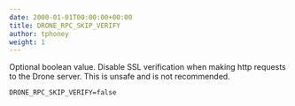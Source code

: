 ```yaml
---
date: 2000-01-01T00:00:00+00:00
title: DRONE_RPC_SKIP_VERIFY
author: tphoney
weight: 1
---
```


Optional boolean value. Disable SSL verification when making http requests to the Drone server. This is unsafe and is not recommended.

```
DRONE_RPC_SKIP_VERIFY=false
```